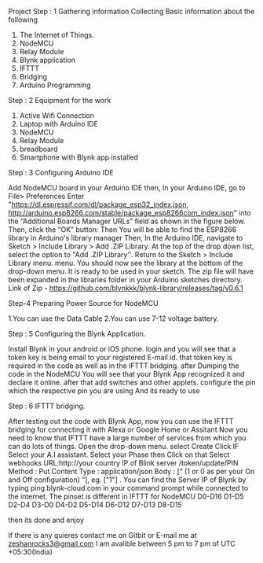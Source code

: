 Project Step : 1 Gathering information
Collecting Basic information about the following
1. The Internet of Things.
2. NodeMCU
3. Relay Module
4. Blynk application
5. IFTTT
6. Bridging
7. Arduino Programming

Step : 2 Equipment for the work
1. Active Wifi Connection
2. Laptop with Arduino IDE
3. NodeMCU
4. Relay Module
5. breadboard
6. Smartphone with Blynk app installed

Step : 3 Configuring Arduino IDE

Add NodeMCU board in your Arduino IDE
then,
In your Arduino IDE, go to File> Preferences
Enter "https://dl.espressif.com/dl/package_esp32_index.json, http://arduino.esp8266.com/stable/package_esp8266com_index.json" into the “Additional Boards Manager URLs” field as shown in the figure below. Then, click the “OK” button:
Then You will be able to find the ESP8266 library in Arduino's library manager
Then,
    In the Arduino IDE, navigate to Sketch > Include Library > Add .ZIP Library. At the top of the drop down list, select the option to "Add .ZIP Library''.
    Return to the Sketch > Include Library menu. menu. You should now see the library at the bottom of the drop-down menu. It is ready to be used in your sketch. The zip file will have been expanded in the libraries folder in your Arduino sketches directory.
Link of Zip - https://github.com/blynkkk/blynk-library/releases/tag/v0.6.1

Step-4 Preparing Power Source for NodeMCU

1.You can use the Data Cable
2.You can use 7-12 voltage battery.

Step : 5 Configuring the Blynk Application.

Install Blynk in your android or iOS phone.
login and you will see that a token key is being email to your registered E-mail id.
that token key is required in the code as well as in the IFTTT bridging.
after Dumping the code in the NodeMCU
You will see that your Blynk App recognized it  and declare it online.
after that add switches and other applets.
configure the pin which the respective pin you are using
And its ready to use

Step : 6 IFTTT bridging.

After testing out the code with Blynk App, now you can use the IFTTT bridging for connecting it with Alexa or Google Home or Assitant
Now you need to know that IFTTT have a large number of services from which you can do lots of things.
Open the drop-down menu.
select Create
Click IF
Select your A.I assistant.
Select your Phase
then Click on that
Select webhooks
URL:http://your country IP of Blink server /token/update/PIN
Method : Put
Content Type : application/json
Body : [“ (1 or 0 as per your On and Off configuration) ”], eg. ["1"]  .
You can find the Server IP of Blynk by typing ping blynk-cloud.com in your command prompt while connected to the internet.
The pinset is different in IFTTT for NodeMCU
 D0-D16
 D1-D5
 D2-D4
 D3-D0
 D4-D2
 D5-D14
 D6-D12 
 D7-D13
 D8-D15

then its done
and enjoy 

If there is any quieres contact me on Gitbit or E-mail me at zeshanrocks3@gmail.com
I am avalible between 5 pm to 7 pm of UTC +05:30(India)
